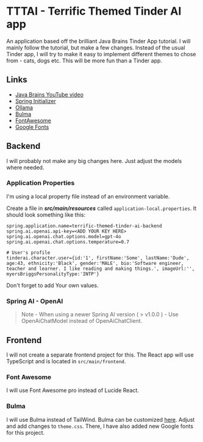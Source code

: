 # TTTAI - Terrific Themed Tinder AI app

An application based off the brilliant Java Brains Tinder App tutorial. I will mainly follow the tutorial, but make a
few changes. Instead of the usual Tinder app, I will try to make it easy to implement different themes to chose from -
cats, dogs etc. This will be more fun than a Tinder app.

## Links

* [Java Brains YouTube video](https://www.youtube.com/watch?v=k3fSQpz2Esg)
* [Spring Initializer](https://start.spring.io)
* [Ollama](https://ollama.com)
* [Bulma](https://bulma.io)
* [FontAwesome](https://fontawesome.com)
* [Google Fonts](https://fonts.google.com)

## Backend

I will probably not make any big changes here. Just adjust the models where needed.

### Application Properties

I'm using a local property file instead of an environment variable.

Create a file in ***src/main/resources*** called `application-local.properties`. It should look something like this:

```
spring.application.name=terrific-themed-tinder-ai-backend
spring.ai.openai.api-key=<ADD YOUR KEY HERE>
spring.ai.openai.chat.options.model=gpt-4o
spring.ai.openai.chat.options.temperature=0.7

# User's profile
tinderai.character.user={id:'1', firstName:'Some', lastName:'Dude', age:43, ethnicity:'Black', gender:'MALE', bio:'Software engineer, teacher and learner. I like reading and making things.', imageUrl:'', myersBriggsPersonalityType:'INTP'}
```

Don't forget to add Your own values.

### Spring AI - OpenAI

> Note - When using a newer Spring AI version ( > v1.0.0 ) - Use OpenAiChatModel instead of OpenAiChatClient.

## Frontend

I will not create a separate frontend project for this. The React app will use TypeScript and is located
in `src/main/frontend`.

### Font Awesome

I will use Font Awesome pro instead of Lucide React. 

### Bulma
I will use Bulma instead of TailWind.
Bulma can be customized [here](https://bulma.io/documentation/start/alternative-versions/). Adjust and add changes
to `theme.css`. There, I have also added new Google fonts for this project.